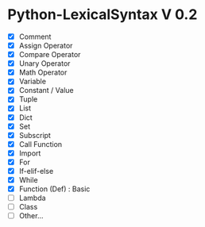 # Python-LexicalSyntax V 0.2
 
- [x] Comment
- [x] Assign Operator
- [x] Compare Operator
- [x] Unary Operator
- [x] Math Operator
- [x] Variable
- [x] Constant / Value
- [x] Tuple
- [x] List
- [x] Dict
- [x] Set
- [x] Subscript
- [x] Call Function
- [x] Import
- [x] For
- [x] If-elif-else
- [x] While
- [x] Function (Def) : Basic
- [ ] Lambda
- [ ] Class
- [ ] Other...
